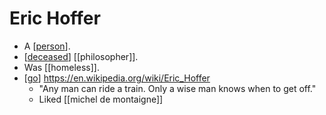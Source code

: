 # Eric Hoffer

- A [[person]].
- [[deceased]] [[philosopher]].
- Was [[homeless]].
- [[go]] https://en.wikipedia.org/wiki/Eric_Hoffer
  - "Any man can ride a train. Only a wise man knows when to get off."
  - Liked [[michel de montaigne]]


[//begin]: # "Autogenerated link references for markdown compatibility"
[person]: person "Person"
[deceased]: deceased "Deceased"
[go]: go "Go"
[//end]: # "Autogenerated link references"